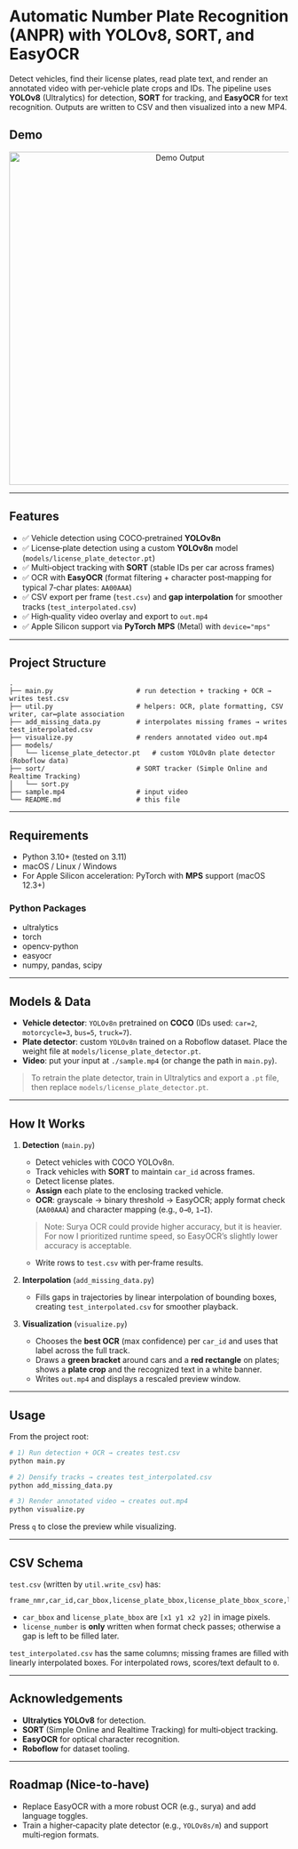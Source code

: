 # Automatic Number Plate Recognition (ANPR) with YOLOv8, SORT, and EasyOCR

Detect vehicles, find their license plates, read plate text, and render an annotated video with per‑vehicle plate crops and IDs. The pipeline uses **YOLOv8** (Ultralytics) for detection, **SORT** for tracking, and **EasyOCR** for text recognition. Outputs are written to CSV and then visualized into a new MP4.

## Demo

<p align="center">
  <img src="assets/demo.png" alt="Demo Output" width="600"/>
</p>


---

## Features

* ✅ Vehicle detection using COCO‑pretrained **YOLOv8n**
* ✅ License‑plate detection using a custom **YOLOv8n** model (`models/license_plate_detector.pt`)
* ✅ Multi‑object tracking with **SORT** (stable IDs per car across frames)
* ✅ OCR with **EasyOCR** (format filtering + character post‑mapping for typical 7‑char plates: `AA00AAA`)
* ✅ CSV export per frame (`test.csv`) and **gap interpolation** for smoother tracks (`test_interpolated.csv`)
* ✅ High‑quality video overlay and export to `out.mp4`
* ✅ Apple Silicon support via **PyTorch MPS** (Metal) with `device="mps"`

---

## Project Structure

```
.
├── main.py                     # run detection + tracking + OCR → writes test.csv
├── util.py                     # helpers: OCR, plate formatting, CSV writer, car↔plate association
├── add_missing_data.py         # interpolates missing frames → writes test_interpolated.csv
├── visualize.py                # renders annotated video out.mp4
├── models/
│   └── license_plate_detector.pt   # custom YOLOv8n plate detector (Roboflow data)
├── sort/                       # SORT tracker (Simple Online and Realtime Tracking)
│   └── sort.py
├── sample.mp4                  # input video
└── README.md                   # this file
```

---

## Requirements

* Python 3.10+ (tested on 3.11)
* macOS / Linux / Windows
* For Apple Silicon acceleration: PyTorch with **MPS** support (macOS 12.3+)

### Python Packages

* ultralytics
* torch
* opencv-python
* easyocr
* numpy, pandas, scipy

---

## Models & Data

* **Vehicle detector**: `YOLOv8n` pretrained on **COCO** (IDs used: `car=2`, `motorcycle=3`, `bus=5`, `truck=7`).
* **Plate detector**: custom `YOLOv8n` trained on a Roboflow dataset. Place the weight file at `models/license_plate_detector.pt`.
* **Video**: put your input at `./sample.mp4` (or change the path in `main.py`).

> To retrain the plate detector, train in Ultralytics and export a `.pt` file, then replace `models/license_plate_detector.pt`.

---

## How It Works

1. **Detection** (`main.py`)

   * Detect vehicles with COCO YOLOv8n.
   * Track vehicles with **SORT** to maintain `car_id` across frames.
   * Detect license plates.
   * **Assign** each plate to the enclosing tracked vehicle.
   * **OCR**: grayscale → binary threshold → EasyOCR; apply format check (`AA00AAA`) and character mapping (e.g., `O→0`, `1→I`).  
    > Note: Surya OCR could provide higher accuracy, but it is heavier. For now I prioritized runtime speed, so EasyOCR’s slightly lower accuracy is acceptable.

   * Write rows to `test.csv` with per‑frame results.

2. **Interpolation** (`add_missing_data.py`)

   * Fills gaps in trajectories by linear interpolation of bounding boxes, creating `test_interpolated.csv` for smoother playback.

3. **Visualization** (`visualize.py`)

   * Chooses the **best OCR** (max confidence) per `car_id` and uses that label across the full track.
   * Draws a **green bracket** around cars and a **red rectangle** on plates; shows a **plate crop** and the recognized text in a white banner.
   * Writes `out.mp4` and displays a rescaled preview window.

---

## Usage

From the project root:

```bash
# 1) Run detection + OCR → creates test.csv
python main.py

# 2) Densify tracks → creates test_interpolated.csv
python add_missing_data.py

# 3) Render annotated video → creates out.mp4
python visualize.py
```

Press `q` to close the preview while visualizing.

---

## CSV Schema

`test.csv` (written by `util.write_csv`) has:

```
frame_nmr,car_id,car_bbox,license_plate_bbox,license_plate_bbox_score,license_number,license_number_score
```

* `car_bbox` and `license_plate_bbox` are `[x1 y1 x2 y2]` in image pixels.
* `license_number` is **only** written when format check passes; otherwise a gap is left to be filled later.

`test_interpolated.csv` has the same columns; missing frames are filled with linearly interpolated boxes. For interpolated rows, scores/text default to `0`.


---

## Acknowledgements

* **Ultralytics YOLOv8** for detection.
* **SORT** (Simple Online and Realtime Tracking) for multi‑object tracking.
* **EasyOCR** for optical character recognition.
* **Roboflow** for dataset tooling.
---

## Roadmap (Nice‑to‑have)

* Replace EasyOCR with a more robust OCR (e.g., surya) and add language toggles.
* Train a higher‑capacity plate detector (e.g., `YOLOv8s/m`) and support multi‑region formats.
